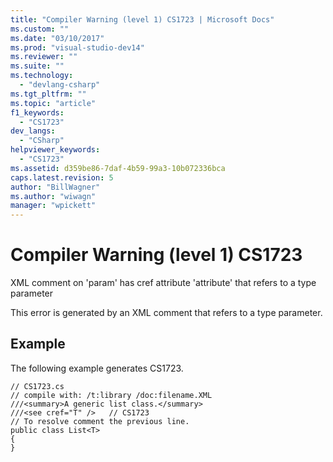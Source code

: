 ```yaml
---
title: "Compiler Warning (level 1) CS1723 | Microsoft Docs"
ms.custom: ""
ms.date: "03/10/2017"
ms.prod: "visual-studio-dev14"
ms.reviewer: ""
ms.suite: ""
ms.technology: 
  - "devlang-csharp"
ms.tgt_pltfrm: ""
ms.topic: "article"
f1_keywords: 
  - "CS1723"
dev_langs: 
  - "CSharp"
helpviewer_keywords: 
  - "CS1723"
ms.assetid: d359be86-7daf-4b59-99a3-10b072336bca
caps.latest.revision: 5
author: "BillWagner"
ms.author: "wiwagn"
manager: "wpickett"
---
```

# Compiler Warning (level 1) CS1723
XML comment on 'param' has cref attribute 'attribute' that refers to a type parameter  
  
 This error is generated by an XML comment that refers to a type parameter.  
  
## Example  
 The following example generates CS1723.  
  
```  
// CS1723.cs  
// compile with: /t:library /doc:filename.XML  
///<summary>A generic list class.</summary>  
///<see cref="T" />   // CS1723  
// To resolve comment the previous line.  
public class List<T>   
{  
}  
```
